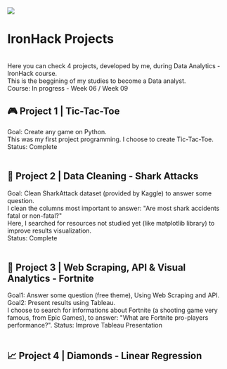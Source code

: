 <img src="https://camo.githubusercontent.com/52d2ff8778b60261533a7dba8dd989c6893a519b/68747470733a2f2f692e696d6775722e636f6d2f315167724e4e772e706e67">
<br><h1> IronHack Projects</h1><br>
Here you can check 4 projects, developed by me, during Data Analytics - IronHack course.<br>
This is the beggining of my studies to become a Data analyst.<br>
Course: In progress - Week 06 / Week 09
<br>

## 🎮 Project 1 | Tic-Tac-Toe
Goal: Create any game on Python.<br>
This was my first project programming. I choose to create Tic-Tac-Toe.<br>
Status: Complete<br>
<br>
## 🧹 Project 2 | Data Cleaning - Shark Attacks
Goal: Clean SharkAttack dataset (provided by Kaggle) to answer some question.<br>
I clean the columns most important to answer: "Are most shark accidents fatal or non-fatal?"<br>
Here, I searched for resources not studied yet (like matplotlib library) to improve results visualization.<br>
Status: Complete<br>
<br>
## 🔎 Project 3 | Web Scraping, API & Visual Analytics - Fortnite
Goal1: Answer some question (free theme), Using Web Scraping and API.<br>
Goal2: Present results using Tableau.<br>
I choose to search for informations about Fortnite (a shooting game very famous, from Epic Games), to answer: "What are Fortnite pro-players performance?".
Status: Improve Tableau Presentation<br>
<br>
## 📈 Project 4 | Diamonds - Linear Regression
